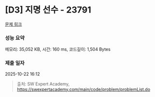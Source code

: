 # [D3] 지명 선수 - 23791 

[문제 링크](https://swexpertacademy.com/main/code/problem/problemDetail.do?contestProbId=AZU2weVqkoPHBIRK) 

### 성능 요약

메모리: 35,052 KB, 시간: 160 ms, 코드길이: 1,504 Bytes

### 제출 일자

2025-10-22 16:12



> 출처: SW Expert Academy, https://swexpertacademy.com/main/code/problem/problemList.do